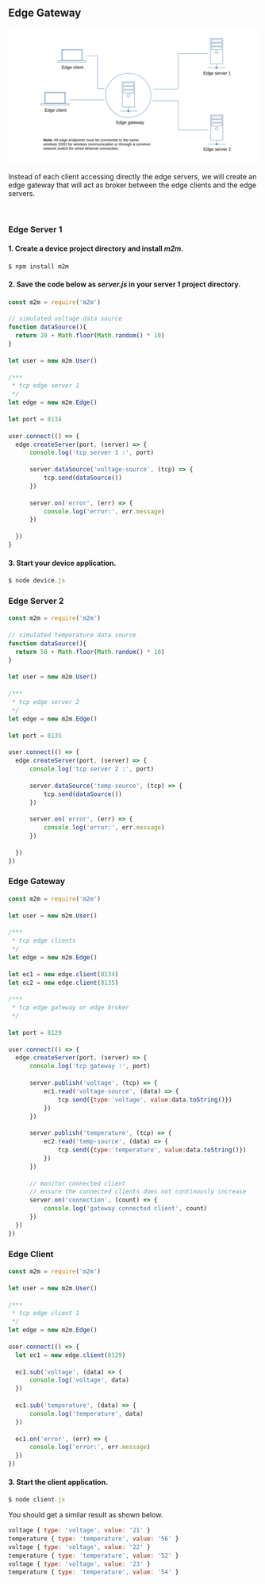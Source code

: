 
## Edge Gateway
![](assets/edge-gateway.svg)


Instead of each client accessing directly the edge servers, we will create an edge gateway that will act as broker between the edge clients and the edge servers.  

<br>

### Edge Server 1

#### 1. Create a device project directory and install *m2m*.

```js
$ npm install m2m
```

#### 2. Save the code below as *server.js* in your server 1 project directory.

```js
const m2m = require('m2m')

// simulated voltage data source
function dataSource(){
  return 20 + Math.floor(Math.random() * 10)
}

let user = new m2m.User()

/***
 * tcp edge server 1
 */
let edge = new m2m.Edge()

let port = 8134

user.connect(() => {
  edge.createServer(port, (server) => {
      console.log('tcp server 1 :', port)

      server.dataSource('voltage-source', (tcp) => {
          tcp.send(dataSource())         
      })

      server.on('error', (err) => { 
          console.log('error:', err.message)
      })

  })
}
```
#### 3. Start your device application.

```js
$ node device.js
```

### Edge Server 2
```js
const m2m = require('m2m')

// simulated temperature data source
function dataSource(){
  return 50 + Math.floor(Math.random() * 10)
}

let user = new m2m.User()

/***
 * tcp edge server 2
 */
let edge = new m2m.Edge()

let port = 8135 

user.connect(() => {
  edge.createServer(port, (server) => {
      console.log('tcp server 2 :', port)

      server.dataSource('temp-source', (tcp) => {
          tcp.send(dataSource())         
      })

      server.on('error', (err) => { 
          console.log('error:', err.message)
      })

  })
})
```

### Edge Gateway
```js
const m2m = require('m2m')

let user = new m2m.User()

/***
 * tcp edge clients
 */
let edge = new m2m.Edge()

let ec1 = new edge.client(8134)
let ec2 = new edge.client(8135)

/***
 * tcp edge gateway or edge broker
 */
    
let port = 8129

user.connect(() => {
  edge.createServer(port, (server) => {
      console.log('tcp gateway :', port)

      server.publish('voltage', (tcp) => {
          ec1.read('voltage-source', (data) => {
              tcp.send({type:'voltage', value:data.toString()})    
          })
      })

      server.publish('temperature', (tcp) => {
          ec2.read('temp-source', (data) => {
              tcp.send({type:'temperature', value:data.toString()})   
          })
      })

      // monitor connected client
      // ensure the connected clients does not continously increase 
      server.on('connection', (count) => { 
          console.log('gateway connected client', count)
      })
  })
})
```

### Edge Client
```js
const m2m = require('m2m')

let user = new m2m.User()

/***
 * tcp edge client 1
 */
let edge = new m2m.Edge()

user.connect(() => {
  let ec1 = new edge.client(8129)

  ec1.sub('voltage', (data) => {
      console.log('voltage', data)
  })

  ec1.sub('temperature', (data) => {
      console.log('temperature', data)
  })

  ec1.on('error', (err) => { 
      console.log('error:', err.message)
  })
})

```

#### 3. Start the client application.

```js
$ node client.js
```
You should get a similar result as shown below.
```js
voltage { type: 'voltage', value: '21' }
temperature { type: 'temperature', value: '56' }
voltage { type: 'voltage', value: '22' }
temperature { type: 'temperature', value: '52' }
voltage { type: 'voltage', value: '23' }
temperature { type: 'temperature', value: '54' }

```


